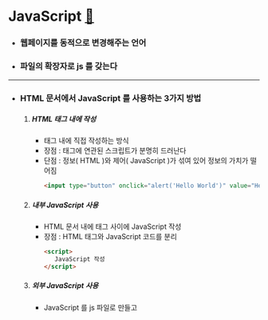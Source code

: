 # JavaScript [&#128209;](https://www.w3schools.com/)


- ### 웹페이지를 동적으로 변경해주는 언어
- ### 파일의 확장자로 js 를 갖는다

-----

- ### HTML 문서에서 JavaScript 를 사용하는 3가지 방법
  1. ##### HTML 태그 내에 작성
     - 태그 내에 직접 작성하는 방식
     - 장점 : 태그에 연관된 스크립트가 분명히 드러난다
     - 단점 : 정보( HTML )와 제어( JavaScript )가 섞여 있어 정보의 가치가 떨어짐
       ~~~html
       <input type="button" onclick="alert('Hello World')" value="Hello World" />
       ~~~
  2. ##### 내부 JavaScript 사용
     - HTML 문서 내에 <script> 태그와 </script> 태그 사이에 JavaScript 작성
     - 장점 : HTML 태그와 JavaScript 코드를 분리
       ~~~html
       <script>
          JavaScript 작성
       </script>
       ~~~
  3. ##### 외부 JavaScript 사용
     - JavaScript 를 js 파일로 만들고 <script> 태그를 사용하여 HTML 문서에 가져오는 방법
     - js 파일의 내용이 <script> 태그 안으로 들어간다
     - 엄격하게 정보( HTML )와 제어( JavaScript )를 분리할 수 있다
     - JavaScript 의 재활용성을 높일 수 있다
     - 캐쉬를 통해서 속도의 향상, 전송량의 경량화를 도모함
     - js 파일은 <body> 의 최하단에 위치하는게 좋다
       ~~~html
       <script src="js 파일경로/js 파일명.js"></script>
       ~~~